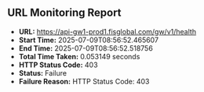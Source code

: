 ## URL Monitoring Report

- **URL:** https://api-gw1-prod1.fisglobal.com/gw/v1/health
- **Start Time:** 2025-07-09T08:56:52.465607
- **End Time:** 2025-07-09T08:56:52.518756
- **Total Time Taken:** 0.053149 seconds
- **HTTP Status Code:** 403
- **Status:** Failure
- **Failure Reason:** HTTP Status Code: 403

